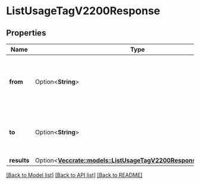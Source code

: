 # ListUsageTagV2200Response

## Properties

Name | Type | Description | Notes
------------ | ------------- | ------------- | -------------
**from** | Option<**String**> | The calculated starting time (exclusive) used internally. | [optional]
**to** | Option<**String**> | The calculated ending time (exclusive) used internally. | [optional]
**results** | Option<[**Vec<crate::models::ListUsageTagV2200ResponseResultsInner>**](list_usage_tag_v2_200_response_results_inner.md)> |  | [optional]

[[Back to Model list]](../README.md#documentation-for-models) [[Back to API list]](../README.md#documentation-for-api-endpoints) [[Back to README]](../README.md)


